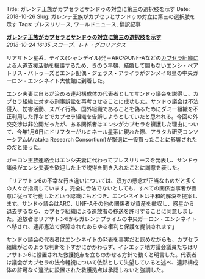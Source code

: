 Title: ガレンテ王族がカプセラとサンドゥの対立に第三の選択肢を示す
Date: 2018-10-26
Slug: ガレンテ王族がカプセラとサンドゥの対立に第三の選択肢を示す
Tags: プレスリリース, ワールドニュース, 翻訳記事

<p class="lead"><strong><a href="https://community.eveonline.com/news/news-channels/world-news/garouni-royals-negotiate-third-option-in-capsuleer-sang-do-dispute/">ガレンテ王族がカプセラとサンドゥの対立に第三の選択肢を示す</a></strong><br/>
<em>2018-10-24 16:35 スコープ、レト・グロリアクス</em></p>
<p>リアサトン星系、テイス(シャンデイル)発－ARCやUNF-Aなどの<a href="https://community.eveonline.com/news/news-channels/world-news/sang-do-council-denounces-capsuleer-encroachment-issues-ultimatum/">カプセラ組織による人道支援活動</a>を擁護するため、きのう早朝、結婚して間もないエンシ・ベアトリス・バトゥーズとエンシ配偶・ジェラス・アライラがジンメイ母星の中央ガーロン・エンシネイト大使館に到着した。</p>
<p>エンシ夫妻は自らが治める連邦構成体の代表者としてサンドゥ議会を説得し、カプセラ組織に対する刑事訴訟を再考させることに成功した。サンドゥ議会は不法侵入、妨害活動、スパイ行為、国外組織であることを偽るためにダミー組織を不正利用した罪などでカプセラ組織を告訴しようとしていたと思われる。今回の外交交渉は非公開だったが、ある関係者はエンシがカプセラを擁護した理由について、今年1月6日にドリフターがルミネール星系に現れた際、アラタカ研究コンソーシアム(Arataka Research Consortium)が撃退に一役買ったことに影響されたのだと語った。</p>
<p>ガーロン王族連絡会はエンシ夫妻に代わってプレスリリースを発表し、サンドゥ諸侯がエンシ夫妻を歓迎した上で説得を聞き入れたことに謝意を表した。</p>
<p>「リアサトン6の不幸な行き違いについては、双方の懸念が正当なものだと多くの人々が指摘しています。完全に合法でないとしても、すべての関係当事者が善意に従って行動したという認識にもとづき、エンシネイトは平和的解決を提案します。サンドゥ議会はARC、UNF-Aその他の関係者が資産を撤収し、惑星から退去するなら、カプセラ組織による追放者の移送を許可することに同意しました。追放者はリアサトン6からガレンテプライムの中央ガーロン・エンシネイトへ移され、連邦憲法で保障されたあらゆる権利と保護を提供されます」</p>
<p>サンドゥ議会の代表者はエンシネイトの発表を事実だと認めながらも、カプセラ組織がどのような判断を下すかにかかわらず、イシエッテ地方議会議員たちはリアサトン6に設置された救護拠点を立ちのかせる方針で動くと明言した。代表者は議会がカプセラの法令軽視について依然として失望していると述べ、連邦構成体の許可なく違法に設置された救護拠点は承認しないと強調した。</p>

